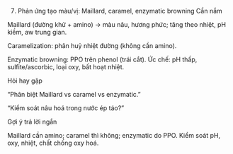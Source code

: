 7) Phản ứng tạo màu/vị: Maillard, caramel, enzymatic browning
   Cần nắm

Maillard (đường khử + amino) → màu nâu, hương phức; tăng theo nhiệt, pH kiềm, aw trung gian.

Caramelization: phân huỷ nhiệt đường (không cần amino).

Enzymatic browning: PPO trên phenol (trái cắt). Ức chế: pH thấp, sulfite/ascorbic, loại oxy, bất hoạt nhiệt.

Hỏi hay gặp

“Phân biệt Maillard vs caramel vs enzymatic.”

“Kiểm soát nâu hoá trong nước ép táo?”

Gợi ý trả lời ngắn

Maillard cần amino; caramel thì không; enzymatic do PPO. Kiểm soát pH, oxy, nhiệt, chất chống oxy hoá.